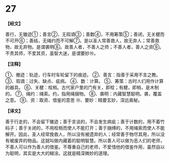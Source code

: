 # 27

**【经文】**

善行，无辙迹①；善言②，无瑕谪③；善数④，不用筹策⑤；善闭，无关楗而不可开⑥；善结，无绳约而不可解⑦。是以圣人常善救人，故无弃人；常善救物，故无弃物。是谓袭明⑧。故善人者，不善人之师；不善人者，善人之资⑨。不贵其师，不爱其资，虽智大迷，是谓要妙⑩。

**【注释】**

①、撤迹：轨迹，行车时车轮留下的痕迹。
②、善言：指善于采用不言之教。
③、瑕谪：过失、缺点、疵病。
④、数：计算。
⑤、筹策：古时人们用作计算的器具。
⑥、关楗：栓梢。古代家户里的门有关，即栓；有楗，即梢，是木制的。
⑦、绳约：绳索。约，指用绳捆物。
⑧、袭明：内藏智慧聪明。袭，覆盖之意。
⑨、资：取资、借鉴的意思
⑩、要妙：精要玄妙，深远奥秘。

**【译文】**

善于行走的，不会留下辙迹；善于言谈的，不会发生病疵；善于计数的，用不着竹码子；善于关闭的，不用栓梢而使人不能打开；善于捆缚的，不用绳索而使人不能解开。因此，圣人经常挽救人，所以没有被遗弃的人；经常善于物尽其用，所以没有被废弃的物品。这就叫做内藏着的聪明智慧。所以善人可以做为恶人们的老师，不善人可以作为善人的借鉴。不尊重自己的老师，不爱惜他的借鉴作用，虽然自以为聪明，其实是大大的糊涂。这就是精深微妙的道理。
